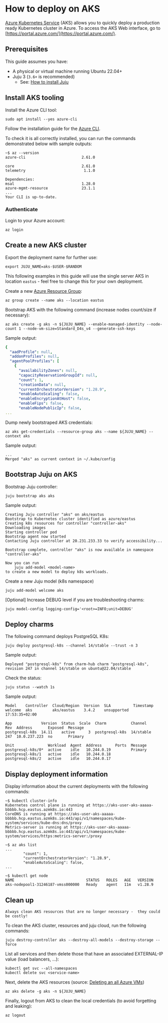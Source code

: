 # How to deploy on AKS

[Azure Kubernetes Service](https://learn.microsoft.com/en-us/azure/aks/) (AKS) allows you to quickly deploy a production ready Kubernetes cluster in Azure. To access the AKS Web interface, go to [https://portal.azure.com/](https://portal.azure.com/).

## Prerequisites

This guide assumes you have:

* A physical or virtual machine running Ubuntu 22.04+
* Juju 3 (`3.6+` is recommended)
  * See: [How to install Juju](https://documentation.ubuntu.com/juju/3.6/howto/manage-juju/#install-juju)

## Install AKS tooling

Install the Azure CLI tool:

```text
sudo apt install --yes azure-cli
```

Follow the installation guide for the [Azure CLI](https://learn.microsoft.com/en-us/cli/azure/what-is-azure-cli).

To check it is all correctly installed, you can run the commands demonstrated below with sample outputs:

```text
~$ az --version
azure-cli                         2.61.0

core                              2.61.0
telemetry                          1.1.0

Dependencies:
msal                              1.28.0
azure-mgmt-resource               23.1.1
...
Your CLI is up-to-date.
```

### Authenticate

Login to your Azure account:

```text
az login
```

## Create a new AKS cluster

Export the deployment name for further use:
```text
export JUJU_NAME=aks-$USER-$RANDOM
```

This following examples in this guide will use the single server AKS in location `eastus` - feel free to change this for your own deployment.

Create a new [Azure Resource Group](https://learn.microsoft.com/en-us/cli/azure/manage-azure-groups-azure-cli):

```text
az group create --name aks --location eastus
```
Bootstrap AKS with the following command (increase nodes count/size if necessary):
```text
az aks create -g aks -n ${JUJU_NAME} --enable-managed-identity --node-count 1 --node-vm-size=Standard_D4s_v4 --generate-ssh-keys
```

Sample output:
```yaml
{
  "aadProfile": null,
  "addonProfiles": null,
  "agentPoolProfiles": [
    {
      "availabilityZones": null,
      "capacityReservationGroupId": null,
      "count": 1,
      "creationData": null,
      "currentOrchestratorVersion": "1.28.9",
      "enableAutoScaling": false,
      "enableEncryptionAtHost": false,
      "enableFips": false,
      "enableNodePublicIp": false,
...
```

Dump newly bootstraped AKS credentials:
```text
az aks get-credentials --resource-group aks --name ${JUJU_NAME} --context aks
```

Sample output:
```text
...
Merged "aks" as current context in ~/.kube/config
```

## Bootstrap Juju on AKS

Bootstrap Juju controller:
```text
juju bootstrap aks aks
```
Sample output:
```text
Creating Juju controller "aks" on aks/eastus
Bootstrap to Kubernetes cluster identified as azure/eastus
Creating k8s resources for controller "controller-aks"
Downloading images
Starting controller pod
Bootstrap agent now started
Contacting Juju controller at 20.231.233.33 to verify accessibility...

Bootstrap complete, controller "aks" is now available in namespace "controller-aks"

Now you can run
	juju add-model <model-name>
to create a new model to deploy k8s workloads.
```

Create a new Juju model (k8s namespace)
```text
juju add-model welcome aks
```
[Optional] Increase DEBUG level if you are troubleshooting charms:
```text
juju model-config logging-config='<root>=INFO;unit=DEBUG'
```

## Deploy charms

The following command deploys PostgreSQL K8s:

```text
juju deploy postgresql-k8s --channel 14/stable --trust -n 3
```
Sample output:
```text
Deployed "postgresql-k8s" from charm-hub charm "postgresql-k8s", revision 247 in channel 14/stable on ubuntu@22.04/stable
```

Check the status:
```text
juju status --watch 1s
```
Sample output:
```text
Model    Controller  Cloud/Region  Version  SLA          Timestamp
welcome  aks         aks/eastus    3.4.2    unsupported  17:53:35+02:00

App             Version  Status  Scale  Charm           Channel       Rev  Address       Exposed  Message
postgresql-k8s  14.11    active      3  postgresql-k8s  14/stable     247  10.0.237.223  no       Primary

Unit               Workload  Agent  Address      Ports  Message
postgresql-k8s/0*  active    idle   10.244.0.19         Primary
postgresql-k8s/1   active    idle   10.244.0.18         
postgresql-k8s/2   active    idle   10.244.0.17  
```

## Display deployment information

Display information about the current deployments with the following commands:
```text
~$ kubectl cluster-info 
Kubernetes control plane is running at https://aks-user-aks-aaaaa-bbbbb.hcp.eastus.azmk8s.io:443
CoreDNS is running at https://aks-user-aks-aaaaa-bbbbb.hcp.eastus.azmk8s.io:443/api/v1/namespaces/kube-system/services/kube-dns:dns/proxy
Metrics-server is running at https://aks-user-aks-aaaaa-bbbbb.hcp.eastus.azmk8s.io:443/api/v1/namespaces/kube-system/services/https:metrics-server:/proxy

~$ az aks list
...
        "count": 1,
        "currentOrchestratorVersion": "1.28.9",
        "enableAutoScaling": false,
...

~$ kubectl get node
NAME                                STATUS   ROLES   AGE   VERSION
aks-nodepool1-31246187-vmss000000   Ready    agent   11m   v1.28.9
```

## Clean up

```{caution}
Always clean AKS resources that are no longer necessary -  they could be costly!
```

To clean the AKS cluster, resources and juju cloud, run the following commands:

```text
juju destroy-controller aks --destroy-all-models --destroy-storage --force
```

List all services and then delete those that have an associated EXTERNAL-IP value (load balancers, ...):

```text
kubectl get svc --all-namespaces
kubectl delete svc <service-name> 
```

Next, delete the AKS resources (source: [Deleting an all Azure VMs](https://learn.microsoft.com/en-us/cli/azure/delete-azure-resources-at-scale#delete-all-azure-resources-of-a-type)) 

```text
az aks delete -g aks -n ${JUJU_NAME}
```

Finally, logout from AKS to clean the local credentials (to avoid forgetting and leaking):
```text
az logout
```

